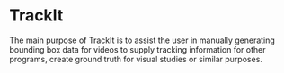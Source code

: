 # TrackIt
The main purpose of TrackIt is to assist the user in manually generating bounding box data
for videos to supply tracking information for other programs, create ground truth for visual
studies or similar purposes.
